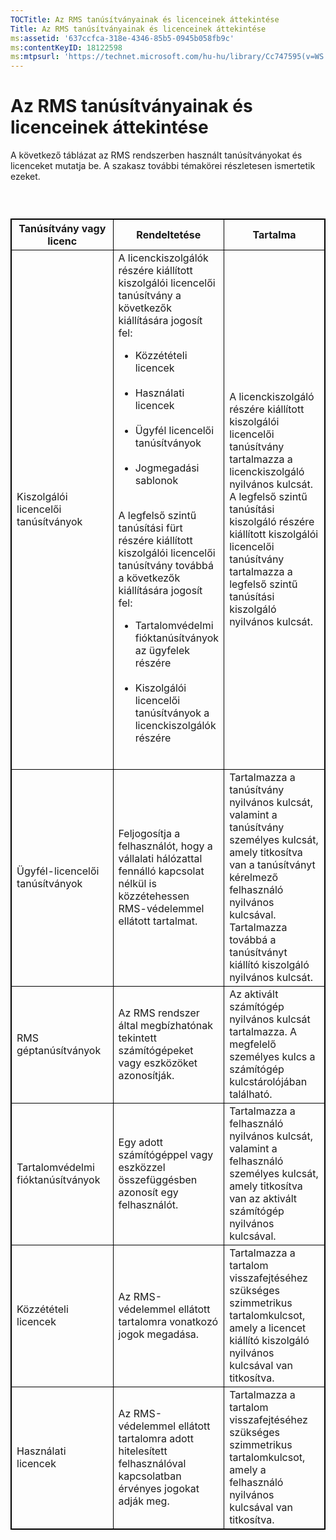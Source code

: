 ```yaml
---
TOCTitle: Az RMS tanúsítványainak és licenceinek áttekintése
Title: Az RMS tanúsítványainak és licenceinek áttekintése
ms:assetid: '637ccfca-318e-4346-85b5-0945b058fb9c'
ms:contentKeyID: 18122598
ms:mtpsurl: 'https://technet.microsoft.com/hu-hu/library/Cc747595(v=WS.10)'
---
```


Az RMS tanúsítványainak és licenceinek áttekintése
==================================================

A következő táblázat az RMS rendszerben használt tanúsítványokat és licenceket mutatja be. A szakasz további témakörei részletesen ismertetik ezeket.

###  

 
<table style="border:1px solid black;">
<colgroup>
<col width="33%" />
<col width="33%" />
<col width="33%" />
</colgroup>
<thead>
<tr class="header">
<th style="border:1px solid black;" >Tanúsítvány vagy licenc</th>
<th style="border:1px solid black;" >Rendeltetése</th>
<th style="border:1px solid black;" >Tartalma</th>
</tr>
</thead>
<tbody>
<tr class="odd">
<td style="border:1px solid black;">Kiszolgálói licencelői tanúsítványok</td>
<td style="border:1px solid black;">A licenckiszolgálók részére kiállított kiszolgálói licencelői tanúsítvány a következők kiállítására jogosít fel:
<ul>
<li>Közzétételi licencek<br />
<br />
</li>
<li>Használati licencek<br />
<br />
</li>
<li>Ügyfél licencelői tanúsítványok<br />
<br />
</li>
<li>Jogmegadási sablonok<br />
<br />
</li>
</ul>
A legfelső szintű tanúsítási fürt részére kiállított kiszolgálói licencelői tanúsítvány továbbá a következők kiállítására jogosít fel:
<ul>
<li>Tartalomvédelmi fióktanúsítványok az ügyfelek részére<br />
<br />
</li>
<li>Kiszolgálói licencelői tanúsítványok a licenckiszolgálók részére<br />
<br />
</li>
</ul></td>
<td style="border:1px solid black;">A licenckiszolgáló részére kiállított kiszolgálói licencelői tanúsítvány tartalmazza a licenckiszolgáló nyilvános kulcsát.
A legfelső szintű tanúsítási kiszolgáló részére kiállított kiszolgálói licencelői tanúsítvány tartalmazza a legfelső szintű tanúsítási kiszolgáló nyilvános kulcsát.</td>
</tr>
<tr class="even">
<td style="border:1px solid black;">Ügyfél-licencelői tanúsítványok</td>
<td style="border:1px solid black;">Feljogosítja a felhasználót, hogy a vállalati hálózattal fennálló kapcsolat nélkül is közzétehessen RMS-védelemmel ellátott tartalmat.</td>
<td style="border:1px solid black;">Tartalmazza a tanúsítvány nyilvános kulcsát, valamint a tanúsítvány személyes kulcsát, amely titkosítva van a tanúsítványt kérelmező felhasználó nyilvános kulcsával. Tartalmazza továbbá a tanúsítványt kiállító kiszolgáló nyilvános kulcsát.</td>
</tr>
<tr class="odd">
<td style="border:1px solid black;">RMS géptanúsítványok</td>
<td style="border:1px solid black;">Az RMS rendszer által megbízhatónak tekintett számítógépeket vagy eszközöket azonosítják.</td>
<td style="border:1px solid black;">Az aktivált számítógép nyilvános kulcsát tartalmazza. A megfelelő személyes kulcs a számítógép kulcstárolójában található.</td>
</tr>
<tr class="even">
<td style="border:1px solid black;">Tartalomvédelmi fióktanúsítványok</td>
<td style="border:1px solid black;">Egy adott számítógéppel vagy eszközzel összefüggésben azonosít egy felhasználót.</td>
<td style="border:1px solid black;">Tartalmazza a felhasználó nyilvános kulcsát, valamint a felhasználó személyes kulcsát, amely titkosítva van az aktivált számítógép nyilvános kulcsával.</td>
</tr>
<tr class="odd">
<td style="border:1px solid black;">Közzétételi licencek</td>
<td style="border:1px solid black;">Az RMS-védelemmel ellátott tartalomra vonatkozó jogok megadása.</td>
<td style="border:1px solid black;">Tartalmazza a tartalom visszafejtéséhez szükséges szimmetrikus tartalomkulcsot, amely a licencet kiállító kiszolgáló nyilvános kulcsával van titkosítva.</td>
</tr>
<tr class="even">
<td style="border:1px solid black;">Használati licencek</td>
<td style="border:1px solid black;">Az RMS-védelemmel ellátott tartalomra adott hitelesített felhasználóval kapcsolatban érvényes jogokat adják meg.</td>
<td style="border:1px solid black;">Tartalmazza a tartalom visszafejtéséhez szükséges szimmetrikus tartalomkulcsot, amely a felhasználó nyilvános kulcsával van titkosítva.</td>
</tr>
</tbody>
</table>
